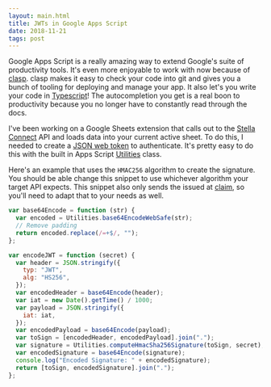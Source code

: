 ```yaml
---
layout: main.html
title: JWTs in Google Apps Script
date: 2018-11-21
tags: post
---
```


Google Apps Script is a really amazing way to extend Google's suite of productivity tools.
It's even more enjoyable to work with now because of [clasp](https://github.com/google/clasp). clasp makes it easy to check your code into git and gives you a bunch of tooling for deploying and manage your app. It also let's you write your code in [Typescript](https://www.typescriptlang.org/)! The autocompletion you get is a real boon to productivity because you no longer have to
constantly read through the docs.

I've been working on a Google Sheets extension that calls out to the [Stella Connect](https://stellaconnect.io/) API and loads data into your current active sheet. To do this, I needed to create
a [JSON web token](https://jwt.io/) to authenticate. It's pretty easy to do this with the
built in Apps Script [Utilities](https://developers.google.com/apps-script/reference/utilities/utilities) class.

Here's an example that uses the `HMAC256` algorithm to create the signature. You should be
able change this snippet to use whichever algorithm your target API expects. This snippet also only sends the issued at [claim](https://tools.ietf.org/html/rfc7519#page-8), so you'll need to adapt that to your needs as well.

```javascript
var base64Encode = function (str) {
  var encoded = Utilities.base64EncodeWebSafe(str);
  // Remove padding
  return encoded.replace(/=+$/, "");
};

var encodeJWT = function (secret) {
  var header = JSON.stringify({
    typ: "JWT",
    alg: "HS256",
  });
  var encodedHeader = base64Encode(header);
  var iat = new Date().getTime() / 1000;
  var payload = JSON.stringify({
    iat: iat,
  });
  var encodedPayload = base64Encode(payload);
  var toSign = [encodedHeader, encodedPayload].join(".");
  var signature = Utilities.computeHmacSha256Signature(toSign, secret);
  var encodedSignature = base64Encode(signature);
  console.log("Encoded Signature: " + encodedSignature);
  return [toSign, encodedSignature].join(".");
};
```
